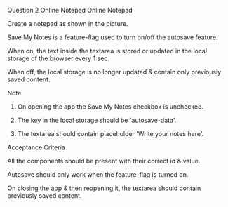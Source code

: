 Question 2
Online Notepad
Online Notepad

Create a notepad as shown in the picture.


Save My Notes is a feature-flag used to turn on/off the autosave feature.



When on, the text inside the textarea is stored or updated in the local storage of the browser every 1 sec.

When off, the local storage is no longer updated & contain only previously saved content.


Note:


1. On opening the app the Save My Notes checkbox is unchecked.


2. The key in the local storage should be 'autosave-data'.


3. The textarea should contain placeholder 'Write your notes here'.


Acceptance Criteria


All the components should be present with their correct id & value.

Autosave should only work when the feature-flag is turned on.

On closing the app & then reopening it, the textarea should contain previously saved content.

